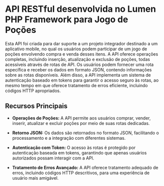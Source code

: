 # API RESTful desenvolvida no Lumen PHP Framework para Jogo de Poções

Esta API foi criada para dar suporte a um projeto integrador destinado a um aplicativo mobile, no qual os usuários podem participar de um jogo de poções envolvendo compra e venda desses itens. A API oferece operações completas, incluindo inserção, atualização e exclusão de poções, todas acessíveis através de rotas de API. Os usuários podem fornecer uma rota específica e receber os dados em formato JSON, contendo informações sobre as rotas disponíveis. Além disso, a API implementa um sistema de autenticação baseado em tokens para garantir o acesso seguro às rotas, ao mesmo tempo em que oferece tratamento de erros eficiente, incluindo códigos HTTP apropriados.

## Recursos Principais

- **Operações de Poções:** A API permite aos usuários comprar, vender, inserir, atualizar e excluir poções por meio de suas rotas dedicadas.

- **Retorno JSON:** Os dados são retornados no formato JSON, facilitando o processamento e a integração com diferentes sistemas.

- **Autenticação com Token:** O acesso às rotas é protegido por autenticação baseada em tokens, garantindo que apenas usuários autorizados possam interagir com a API.

- **Tratamento de Erros Avançado:** A API oferece tratamento adequado de erros, incluindo códigos HTTP descritivos, para uma experiência de usuário mais amigável.
